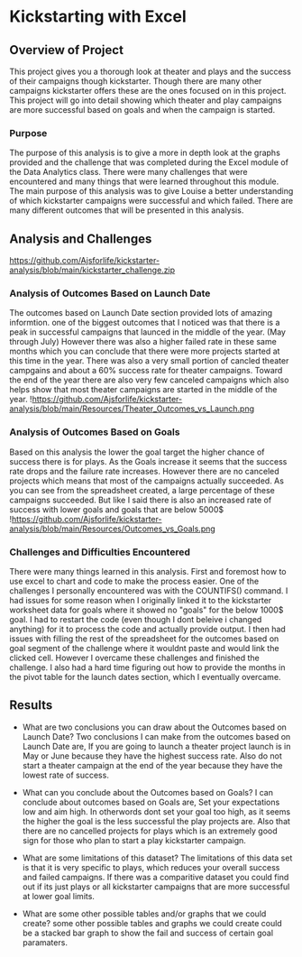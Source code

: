 # Kickstarting with Excel

## Overview of Project
This project gives you a thorough look at theater and plays and the success of their campaigns though kickstarter. Though there are many other campaigns kickstarter offers these are the ones focused on in this project. This project will go into detail showing which theater and play campaigns are more successful based on goals and when the campaign is started.

### Purpose
The purpose of this  analysis is to give a more in depth look at the graphs provided and the challenge that was completed during the Excel module of the Data Analytics class. There were many challenges that were encountered and many things that were learned throughout this module. The main purpose of this analysis was to give Louise a better understanding of which kickstarter campaigns were successful and which failed. There are many different outcomes that will be presented in this analysis.

## Analysis and Challenges
https://github.com/Ajsforlife/kickstarter-analysis/blob/main/kickstarter_challenge.zip

### Analysis of Outcomes Based on Launch Date
The outcomes based on Launch Date section provided lots of amazing informtion. one of the biggest outcomes that I noticed was that there is a peak in successful campaigns that launced in the middle of the year. (May through July) However there was also a higher failed rate in these same months which you can conclude that there were more projects started at this time in the year. There was also a very small portion of cancled theater campgains and about a 60% success rate for theater campaigns. Toward the end of the year there are also very few canceled campaigns which also helps show that most theater campaigns are started in the middle of the year.
!https://github.com/Ajsforlife/kickstarter-analysis/blob/main/Resources/Theater_Outcomes_vs_Launch.png

### Analysis of Outcomes Based on Goals
Based on this analysis the lower the goal target the higher chance of success there is for plays. As the Goals increase it seems that the success rate drops and the failure rate increases. However there are no canceled projects which means that most  of the campaigns actually succeeded. As you can see from the spreadsheet created, a large percentage of these campaigns succeeded. But like I said there is also an increased rate of success with lower goals and goals that are below 5000$
!https://github.com/Ajsforlife/kickstarter-analysis/blob/main/Resources/Outcomes_vs_Goals.png

### Challenges and Difficulties Encountered
There were many things learned in this analysis. First and foremost how to use excel to chart and code to make the process easier. One of the challenges I personally encountered was with the COUNTIFS() command. I had issues for some reason when I originally linked it to the kickstarter worksheet data for goals where it showed no "goals" for the below 1000$ goal. I had to restart the code (even though I dont beleive i changed anything) for it to process the code and actually provide output. I then had issues with filling the rest of the spreadsheet for the outcomes based on goal segment of the challenge where it wouldnt paste and would link the clicked cell. However I overcame these challenges and finished the challenge. I also had a hard time figuring out how to provide the months in the pivot table for the launch dates section, which I eventually overcame.
## Results

- What are two conclusions you can draw about the Outcomes based on Launch Date?
Two conclusions I can make from the outcomes based on Launch Date are, If you are going to launch a theater project launch is in May or June because they have the highest success rate. Also do not start a theater campaign at the end of the year because they have the lowest rate of success.

- What can you conclude about the Outcomes based on Goals?
I can conclude about outcomes based on Goals are, Set your expectations low and aim high. In otherwords dont set your goal too high, as it seems the higher the goal is the less successful the play projects are. Also that there are no cancelled projects for plays which is an extremely good sign for those who plan to start a play kickstarter campaign.

- What are some limitations of this dataset?
The limitations of this data set is that it is very specific to plays, which reduces your overall success and failed campaigns. If there was a comparitive dataset you could find out if its just plays or all kickstarter campaigns that are more successful at lower goal limits.

- What are some other possible tables and/or graphs that we could create?
some other possible tables and graphs we could create could be a stacked bar graph to show the fail and success of certain goal paramaters.
